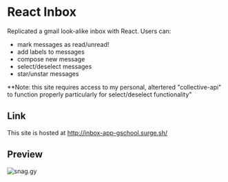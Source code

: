 # React Inbox

Replicated a gmail look-alike inbox with React. Users can:

* mark messages as read/unread!
* add labels to messages
* compose new message
* select/deselect messages
* star/unstar messages

**Note: this site requires access to my personal, altertered "collective-api" to function properly particularly for select/deselect functionality" 

## Link

This site is hosted at http://inbox-app-gschool.surge.sh/

## Preview

![snag.gy](https://snag.gy/Nhwdf5.jpg)
 